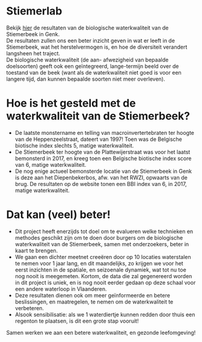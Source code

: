 # Stiemerlab
Bekijk [hier]() de resultaten van de biologische waterkwaliteit van de Stiemerbeek in Genk.  
De resultaten zullen ons een beter inzicht geven in wat er leeft in de Stiemerbeek, wat het herstelvermogen is, en hoe de diversiteit verandert langsheen het traject.  
De biologische waterkwaliteit (de aan- afwezigheid van bepaalde doelsoorten) geeft ook een geïntegreerd, lange-termijn beeld over de toestand van de beek (want als de waterkwaliteit niet goed is voor een langere tijd, dan kunnen bepaalde soorten niet meer overleven).

# Hoe is het gesteld met de waterkwaliteit van de Stiemerbeek?  
- De laatste monstername en telling van macroinvertertebraten ter hoogte van de Heppenzeelstraat, dateert van 1997! Toen was de Belgische biotische index slechts 5, matige waterkwaliteit.  
- De Stiemerbeek ter hoogte van de Plattewijerstraat was voor het laatst bemonsterd in 2017, en kreeg toen een Belgische biotische index score van 6, matige waterkwaliteit.
- De nog enige actueel bemonsterde locatie van de Stiemerbeek in Genk is deze aan het Diepenbekerbos, afw. van het RWZI, opwaarts van de brug. De resultaten op de website tonen een BBI index van 6, in 2017, matige waterkwaliteit.

# Dat kan (veel) beter!  
- Dit project heeft enerzijds tot doel om te evalueren welke technieken en methodes geschikt zijn om te doen door burgers om de biologische waterkwaliteit van de Stiemerbeek, samen met onderzoekers, beter in kaart te brengen.  
- We gaan een dichter meetnet creeëren door op 10 locaties waterstalen te nemen voor 1 jaar lang, en dit maandelijks, zo krijgen we voor het eerst inzichten in de spatiale, en seizoenale dynamiek, wat tot nu toe nog nooit is meegemeten. Kortom, de data die zal gegenereerd worden in dit project is uniek, en is nog nooit eerder gedaan op deze schaal voor een andere waterloop in Vlaanderen.   
- Deze resultaten dienen ook om meer geïnformeerde en betere beslissingen, en maatregelen, te nemen om de waterkwaliteit te verbeteren.  
- Alsook sensibilisatie: als we 1 waterdiertje kunnen redden door thuis een regenton te plaatsen, is dit een grote stap vooruit!  

Samen werken we aan een betere waterkwaliteit, en gezonde leefomgeving! 


